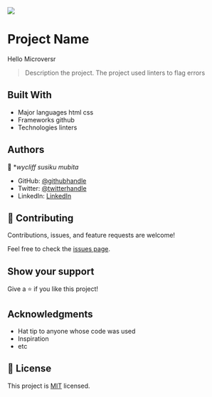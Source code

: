 ![](https://img.shields.io/badge/Microverse-blueviolet)

# Project Name
 Hello Microversr

> Description the project.
 The project used linters to flag errors


## Built With

- Major languages
  html 
  css
- Frameworks
  github
- Technologies
 linters



## Authors

👤 **wycliff susiku mubita*

- GitHub: [@githubhandle](https://github.com/susiku)
- Twitter: [@twitterhandle](https://twitter.com/@ws_mubita)
- LinkedIn: [LinkedIn](https://linkedin.com/in/wycliff-susiku-mubita-010423ba)

## 🤝 Contributing

Contributions, issues, and feature requests are welcome!

Feel free to check the [issues page](../../issues/).

## Show your support

Give a ⭐️ if you like this project!

## Acknowledgments

- Hat tip to anyone whose code was used
- Inspiration
- etc

## 📝 License

This project is [MIT](./MIT.md) licensed.
